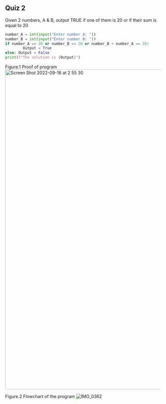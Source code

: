 ## Quiz 2 ##

Given 2 numbers, A & B, output TRUE if one of them is 20 or if their sum is equal to 20
```.py
number_A = int(input("Enter number A: "))
number_B = int(input("Enter number B: "))
if number_A == 20 or number_B == 20 or number_B + number_A == 20:
        Output = True
else: Output = False
print(f"The solution is {Output}")
```

Figure.1 Proof of program
<img width="1034" alt="Screen Shot 2022-09-16 at 2 55 30" src="https://user-images.githubusercontent.com/105724334/190476643-5d5faa89-6753-4b38-89e4-fb21723835ab.png">

Figure.2 Flowchart of the program
![IMG_0362](https://user-images.githubusercontent.com/105724334/190477378-0d66a5d0-96d8-4f83-98de-0f6458b67261.jpg)
